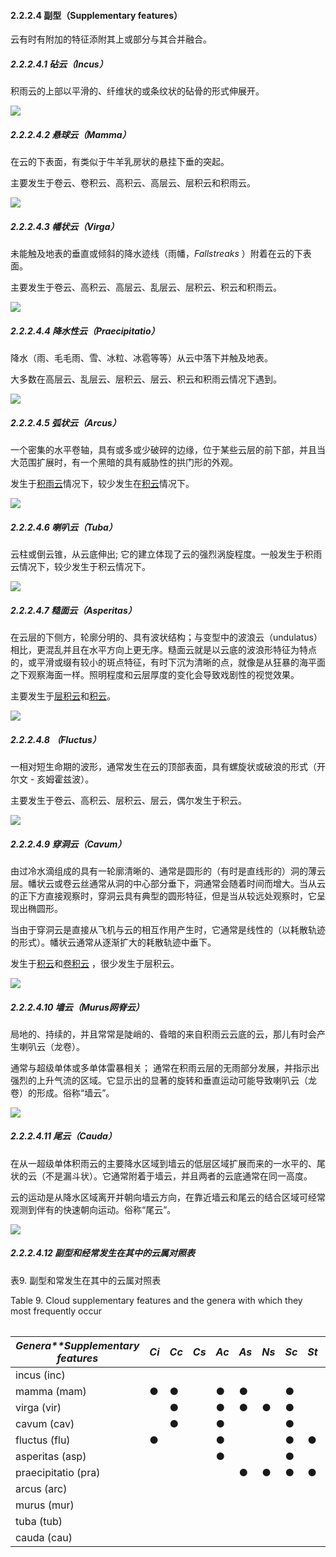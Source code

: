 #### 2.2.2.4  副型（Supplementary features）

云有时有附加的特征添附其上或部分与其合并融合。

##### 2.2.2.4.1  砧云（Incus）

积雨云的上部以平滑的、纤维状的或条纹状的砧骨的形式伸展开。

![](https://www.wmocloudatlas.org/images/compressed/4775_main_cumulonimbus-capillatus-praecipitatio-incus-mamma-praecipitatio_clouds.jpg)

##### 2.2.2.4.2  悬球云（Mamma）

在云的下表面，有类似于牛羊乳房状的悬挂下垂的突起。

主要发生于卷云、卷积云、高积云、高层云、层积云和积雨云。

![](https://www.wmocloudatlas.org/images/compressed/4767_main_cumulonimbus-capillatus-incus-mamma_clouds.JPG)

##### 2.2.2.4.3  幡状云（Virga）

未能触及地表的垂直或倾斜的降水迹线（雨幡，*Fallstreaks*  ）附着在云的下表面。

主要发生于卷云、高积云、高层云、乱层云、层积云、积云和积雨云。

![](https://www.wmocloudatlas.org/images/compressed/4749_main_altocumulus-floccus-virga_clouds.JPG)

##### 2.2.2.4.4  降水性云（Praecipitatio）

降水（雨、毛毛雨、雪、冰粒、冰雹等等）从云中落下并触及地表。

大多数在高层云、乱层云、层积云、层云、积云和积雨云情况下遇到。

![](https://www.wmocloudatlas.org/images/compressed/3875_main_cumulus-congestus-with-precipitation_clouds.JPG)

##### 2.2.2.4.5  弧状云（Arcus）

一个密集的水平卷轴，具有或多或少破碎的边缘，位于某些云层的前下部，并且当大范围扩展时，有一个黑暗的具有威胁性的拱门形的外观。

发生于[积雨云](https://www.wmocloudatlas.org/imgviewer-5050.html)情况下，较少发生在[积云](https://www.wmocloudatlas.org/imgviewer-5973.html)情况下。

![](https://www.wmocloudatlas.org/images/compressed/5050_main_cumulonimbus-with-arcus_clouds-hydrometeors.jpg)

##### 2.2.2.4.6  喇叭云（Tuba）

云柱或倒云锥，从云底伸出; 它的建立体现了云的强烈涡旋程度。一般发生于积雨云情况下，较少发生于积云情况下。

![](https://www.wmocloudatlas.org/images/compressed/5189_main_tornado-image-1_clouds-hydrometeors-special-clouds-and-other-features.JPG)

##### 2.2.2.4.7  糙面云（Asperitas）

在云层的下侧方，轮廓分明的、具有波状结构；与变型中的波浪云（undulatus）相比，更混乱并且在水平方向上更无序。糙面云就是以云底的波浪形特征为特点的，或平滑或缀有较小的斑点特征，有时下沉为清晰的点，就像是从狂暴的海平面之下观察海面一样。照明程度和云层厚度的变化会导致戏剧性的视觉效果。

主要发生于[层积云](https://www.wmocloudatlas.org/imgviewer-4715.html)和[积云](https://www.wmocloudatlas.org/imgviewer-5858.html)。

![](https://www.wmocloudatlas.org/images/compressed/5858_main_altocumulus-stratiformis-opacus-asperitas_clouds.jpg)

##### 2.2.2.4.8  （Fluctus）

一相对短生命期的波形，通常发生在云的顶部表面，具有螺旋状或破浪的形式（开尔文 - 亥姆霍兹波）。

主要发生于卷云、高积云、层积云、层云，偶尔发生于积云。

![](https://www.wmocloudatlas.org/images/compressed/5166_main_stratocumulus-fluctus_clouds-special-clouds-and-other-features.jpg)

##### 2.2.2.4.9  穿洞云（Cavum）

由过冷水滴组成的具有一轮廓清晰的、通常是圆形的（有时是直线形的）洞的薄云层。幡状云或卷云丝通常从洞的中心部分垂下，洞通常会随着时间而增大。当从云的正下方直接观察时，穿洞云具有典型的圆形特征，但是当从较远处观察时，它呈现出椭圆形。

当由于穿洞云是直接从飞机与云的相互作用产生时，它通常是线性的（以耗散轨迹的形式）。幡状云通常从逐渐扩大的耗散轨迹中垂下。

发生于[积云](https://www.wmocloudatlas.org/imgviewer-5167.html)和[卷积云](https://www.wmocloudatlas.org/imgviewer-5631.html)  ，很少发生于层积云。

![](https://www.wmocloudatlas.org/images/compressed/5167_main_altocumulus-stratiformis-perlucidus-translucidus-cavum_clouds-special-clouds-and-other-features.jpg)

##### 2.2.2.4.10  墙云（Murus网脊云）

局地的、持续的，并且常常是陡峭的、昏暗的来自积雨云云底的云，那儿有时会产生喇叭云（龙卷）。

通常与超级单体或多单体雷暴相关； 通常在积雨云层的无雨部分发展，并指示出强烈的上升气流的区域。它显示出的显著的旋转和垂直运动可能导致喇叭云（龙卷）的形成。俗称“墙云”。

![](https://www.wmocloudatlas.org/images/compressed/5566_main_cumulonimbus-praecipitatio-murus-flumen_clouds-special-clouds-and-other-features.JPG)

##### 2.2.2.4.11 尾云（Cauda）

在从一超级单体积雨云的主要降水区域到墙云的低层区域扩展而来的一水平的、尾状的云（不是漏斗状）。它通常附着于墙云，并且两者的云底通常在同一高度。

云的运动是从降水区域离开并朝向墙云方向，在靠近墙云和尾云的结合区域可经常观测到伴有的快速朝向运动。俗称“尾云”。

![](https://www.wmocloudatlas.org/images/compressed/4959_main_cumulonimbus-capillatus-praecipitatio-murus-cauda-flumen-tuba_clouds-hydrometeors-special-clouds-and-other-features.jpg)

##### 2.2.2.4.12  副型和经常发生在其中的云属对照表

表9.  副型和常发生在其中的云属对照表

<table style="overflow-x:auto">

Table 9. Cloud supplementary features and the genera with which they most frequently occur

| *Genera**Supplementary features* | *Ci* | *Cc* | *Cs* | *Ac* | *As* | *Ns* | *Sc* | *St* | *Cu* | *Cb* |
| -------------------------------- | ---- | ---- | ---- | ---- | ---- | ---- | ---- | ---- | ---- | ---- |
| incus (inc)                      |      |      |      |      |      |      |      |      |      | ●    |
| mamma (mam)                      | ●    | ●    |      | ●    | ●    |      | ●    |      |      | ●    |
| virga (vir)                      |      | ●    |      | ●    | ●    | ●    | ●    |      | ●    | ●    |
| cavum (cav)                      |      | ●    |      | ●    |      |      | ●    |      |      |      |
| fluctus (flu)                    | ●    |      |      | ●    |      |      | ●    | ●    | ●    |      |
| asperitas (asp)                  |      |      |      | ●    |      |      | ●    |      |      |      |
| praecipitatio (pra)              |      |      |      |      | ●    | ●    | ●    | ●    | ●    | ●    |
| arcus (arc)                      |      |      |      |      |      |      |      |      | ●    | ●    |
| murus (mur)                      |      |      |      |      |      |      |      |      |      | ●    |
| tuba (tub)                       |      |      |      |      |      |      |      |      | ●    | ●    |
| cauda (cau)                      |      |      |      |      |      |      |      |      |      | ●    |

</table>